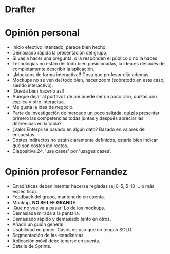 # Drafter

# Opinión personal
* Inicio efectivo intentado, parece bien hecho. 
* Demasiado rápida la presentación del grupo.
* Si vas a hacer una pregunta, o la responden el público o no la haces
* Tecnologías no están del todo bien posicionadas, la idea es después de completamente describir la aplicación.
* ¡¡Mockups de forma interactiva!! Cosa que profesor dijo además
* Mockups no se ven del todo bien, hacer zoom (sobretodo en este caso, siendo interactivo).
* ¡Queda bien hacerlo así!
* Aunque dejar al portavoz de pie puede ser un poco raro, quizás uno explica y otro interactua.
* Me gusta la idea de negocio.
* Parte de investigación de mercado un poco saltada, quizás presentar primero las competencias todas juntas y después apreciar las diferencias en la tabla?
* ¿Valor Enterprise basado en algún dato? Basado en valores de encuestas. 
* Costes indirectos no están claramente definidos, estaría bien indicar qué son costes indirectos.
* Diapositiva 24, 'use cases' por 'usages cases'.

# Opinión profesor Fernandez
* Estadísticas deben intentar hacerse regladas (ej 0-5, 5-10 ... o más especifico).
* Feedback del grupo, mantenerlo en cuenta.
* Mockup, **NO SE LEE** **GRANDE**.
* ¡Que no vuelva a pasar! Lo de los mockups.
* Demasiada mirada a la pantalla.
* Demasiado rápido y demasiado lento en otros.
* Añadir un guión general.
* Usabilidad no poner. Casos de uso que no tengan SÓLO.
* Segmentación de las estadísticas.
* Aplicación móvil debe tenerse en cuenta. 
* Detalle de Sprints.
